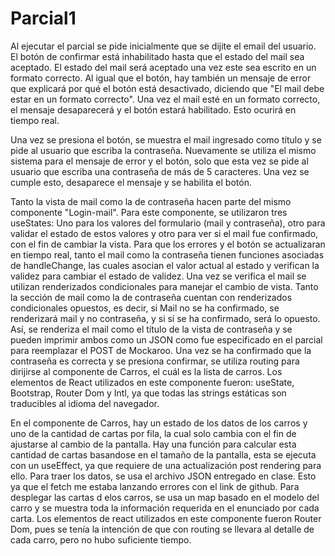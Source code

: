 # Parcial1

Al ejecutar el parcial se pide inicialmente que se dijite el email del usuario.
El botón de confirmar está inhabilitado hasta que el estado del mail sea aceptado. El estado del mail será aceptado una vez este sea escrito en un formato correcto. Al igual que el botón,
hay también un mensaje de error que explicará por qué el botón está desactivado, diciendo que "El mail debe estar en un formato correcto". Una vez el mail esté en un formato correcto,
el mensaje desaparecerá y el botón estará habilitado. Esto ocurirá en tiempo real.

Una vez se presiona el botón, se muestra el mail ingresado como título y se pide al usuario que escriba la contraseña. Nuevamente se utiliza el mismo sistema para el mensaje de error y el
botón, solo que esta vez se pide al usuario que escriba una contraseña de más de 5 caracteres. Una vez se cumple esto, desaparece el mensaje y se habilita el botón.

Tanto la vista de mail como la de contraseña hacen parte del mismo componente "Login-mail". Para este componente, se utilizaron tres useStates: Uno para los valores del formulario 
(mail y contraseña), otro para validar el estado de estos valores y otro para ver si el mail fue confirmado, con el fin de cambiar la vista. Para que los errores y el botón se actualizaran
en tiempo real, tanto el mail como la contraseña tienen funciones asociadas de handleChange, las cuales asocian el valor actual al estado y verifican la validez para cambiar el estado de 
validez. Una vez se verifica el mail se utilizan renderizados condicionales para manejar el cambio de vista. Tanto la sección de mail como la de contraseña cuentan con renderizados condicionales
opuestos, es decir, si Mail no se ha confirmado, se renderizará mail y no contraseña, y si sí se ha confirmado, será lo opuesto. Así, se renderiza el mail como el título de la vista de 
contraseña y se pueden imprimir ambos como un JSON como fue especificado en el parcial para reemplazar el POST de Mockaroo. Una vez se ha confirmado que la contraseña es correcta y se 
presiona confirmar, se utiliza routing para dirijirse al componente de Carros, el cuál es la lista de carros. Los elementos de React utilizados en este componente fueron: useState, Bootstrap,
Router Dom y Intl, ya que todas las strings estáticas son traducibles al idioma del navegador.

En el componente de Carros, hay un estado de los datos de los carros y uno de la cantidad de cartas por fila, la cual solo cambia con el fin de ajustarse al cambio de la pantalla.
Hay una función para calcular esta cantidad de cartas basandose en el tamaño de la pantalla, esta se ejecuta con un useEffect, ya que requiere de una actualización post rendering para ello.
Para traer los datos, se usa el archivo JSON entregado en clase. Esto ya que el fetch me estaba lanzando errores con el link de github. Para desplegar las cartas d elos carros, se usa un 
map basado en el modelo del carro y se muestra toda la información requerida en el enunciado por cada carta. Los elementos de react utilizados en este componente fueron Router Dom, pues se 
tenía la intención de que con routing se llevara al detalle de cada carro, pero no hubo suficiente tiempo.
